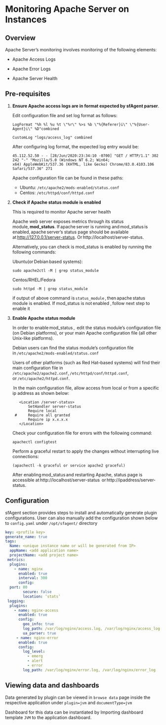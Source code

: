 # Monitoring Apache Server on Instances

## Overview

Apache Server’s monitoring involves monitoring of the following elements: 

- Apache Access Logs 
- Apache Error Logs 

- Apache Server Health 

## Pre-requisites

1. **Ensure Apache access logs are in format expected by sfAgent parser**. 

   Edit configuration file and set log format as follows: 

   ```
   LogFormat "%h %l %u %t \"%r\" %>s %b \"%{Referer}i\" \"%{User-Agent}i\" %D"combined  
   
   CustomLog "logs/access_log" combined  
   ```

   After configuring log format, the expected log entry would be: 

   ```
   45.112.52.50 - - [28/Jun/2020:23:34:10 -0700] "GET / HTTP/1.1" 302 242 "-" "Mozilla/5.0 (Windows NT 6.2; Win64; x64) AppleWebKit/537.36 (KHTML, like Gecko) Chrome/83.0.4103.106 Safari/537.36" 271  
   ```

   Apache configuration file can be found in these paths:

   - Ubuntu: `/etc/apache2/mods-enabled/status.conf `
   - Centos: `/etc/httpd/conf/httpd.conf`

2. **Check if Apache status module is enabled**

   This is required to monitor Apache server health 

   Apache web server exposes metrics through its status module, **mod_status**. If apache server is running and mod_status is enabled, apache server’s status page should be available at http://127.0.0.1/server-status. Or http://localhost/server-status.  

   Alternatively, you can check is mod_status is enabled by running the following commands: 

   Ubuntu(or Debian based systems): 

   ```shell
   sudo apache2ctl -M | grep status_module  
   ```

   Centos/RHEL/Fedora

   ```shell
   sudo httpd -M | grep status_module  
   ```

   if output of above command is `status_module` , then apache status module is enabled. If mod_status is not enabled , follow next step to enable it 

3. **Enable Apache status module**

   In order to enable mod_status ,  edit the status module’s configuration file (on Debian platforms), or your main Apache configuration file (all other Unix-like platforms).  

   Debian users can find the status module’s configuration file in `/etc/apache2/mods-enabled/status.conf ` 

   Users of other platforms (such as Red Hat–based systems) will find their main configuration file in `/etc/apache2/apache2.conf`, `/etc/httpd/conf/httpd.conf`, or `/etc/apache2/httpd.conf`.  

    In the main configuration file, allow access from local or from a specific ip address as shown below:   

   ```
      <Location /server-status>  
          SetHandler server-status  
          Require local  
    #     Require all granted  
          Require ip x.x.x.x  
      </Location>  
   ```

   Check your configuration file for errors with the following command:

   ```
   apachectl configtest   
   ```

   Perform a graceful restart to apply the changes without interrupting live connections: 

   ```
   (apachectl -k graceful or service apache2 graceful)  
   ```

   After enabling mod_status and restarting Apache, status page is accessible at http://localhost/server-status  or http://ipaddress/server-status.

## Configuration 

sfAgent section provides steps to install and automatically generate plugin configurations. User can also manually add the configuration shown below to `config.yaml` under `/opt/sfagent/` directory 

```yaml
key: <profile key> 
generate_name: true 
tags: 
  Name: <unique instance name or will be generated from IP> 
  appName: <add application name> 
  projectName: <add project name> 
 metrics: 
  plugins: 
    - name: nginx 
      enabled: true 
      interval: 300 
      config: 
  port: 80 
        secure: false 
        location: ‘stats’ 
 logging: 
  plugins: 
    - name: nginx-access 
      enabled: true 
      config: 
        geo_info: true  
        log_path: /var/log/nginx/access.log, /var/log/nginx/access_log 
        ua_parser: true 
     - name: nginx-error 
      enabled: true 
      config: 
        log_level: 
          - emerg 
          - alert 
          - error 
        log_path: /var/log/nginx/error.log, /var/log/nginx/error_log 
```

## Viewing data and dashboards 

Data generated by plugin can be viewed in `browse data` page inside the respective application under `plugin=jvm` and `documentType=jvm` 

Dashboard for this data can be instantiated by Importing dashboard template `JVM` to the application dashboard.  

